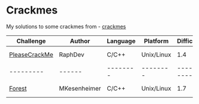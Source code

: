 # Crackmes
My solutions to some crackmes from - [crackmes](https://crackmes.one/)

| Challenge | Author | Language | Platform | Difficulty | Quality | Arch |
| --------- | ------ | -------- | -------- | ---------- | ------- | ---- |
| [PleaseCrackMe](https://github.com/ZeroCooL-555/Crackmes/tree/main/PleaseCrackMe/) | RaphDev | C/C++ | Unix/Linux | 1.4 | 4.5 | x86-64 |
| --------- | ------ | -------- | -------- | ---------- | ------- | ---- |
| [Forest](https://github.com/ZeroCooL-555/Crackmes/tree/main/Forest/) | MKesenheimer | C/C++ | Unix/Linux | 1.7 | 4.4 | x86-64 | 
